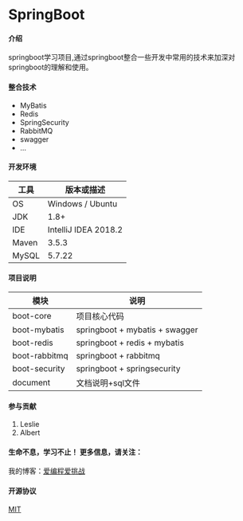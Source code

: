 # SpringBoot

#### 介绍
springboot学习项目,通过springboot整合一些开发中常用的技术来加深对springboot的理解和使用。

#### 整合技术
+ MyBatis
+ Redis
+ SpringSecurity
+ RabbitMQ
+ swagger
+ ...

#### 开发环境

| 工具    | 版本或描述                |    
| ----- | -------------------- |    
| OS    | Windows  / Ubuntu            |    
| JDK   | 1.8+                 |    
| IDE   | IntelliJ IDEA 2018.2 |    
| Maven | 3.5.3               |    
| MySQL | 5.7.22                |    

#### 项目说明
| 模块           | 说明                           |    
| ----------    | -----------------------        |    
| boot-core     |       项目核心代码              |
| boot-mybatis  |     springboot + mybatis + swagger |
| boot-redis    |       springboot + redis + mybatis | 
| boot-rabbitmq |    springboot + rabbitmq         | 
| boot-security |    springboot + springsecurity   | 
| document      |         文档说明+sql文件        | 


#### 参与贡献
1. Leslie
2. Albert

#### 生命不息，学习不止！ 更多信息，请关注：
 我的博客：[爱编程爱挑战](https://studyinghome.com)

#### 开源协议
 [MIT](https://gitee.com/opensourceboy/springboot/blob/master/LICENSE)
